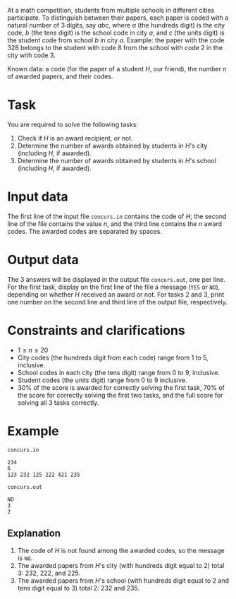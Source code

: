 
At a math competition, students from multiple schools in different cities participate. To distinguish between their papers, each paper is coded with a natural number of 3 digits, say $abc$, where $a$ (the hundreds digit) is the city code, $b$ (the tens digit) is the school code in city $a$, and $c$ (the units digit) is the student code from school $b$ in city $a$. Example: the paper with the code $328$ belongs to the student with code $8$ from the school with code $2$ in the city with code $3$.

Known data: a code (for the paper of a student $H$, our friend), the number $n$ of awarded papers, and their codes.

# Task

You are required to solve the following tasks:

1. Check if $H$ is an award recipient, or not.
2. Determine the number of awards obtained by students in $H$'s city (including $H$, if awarded).
3. Determine the number of awards obtained by students in $H$'s school (including $H$, if awarded).

# Input data

The first line of the input file `concurs.in` contains the code of $H$; the second line of the file contains the value $n$, and the third line contains the $n$ award codes. The awarded codes are separated by spaces.

# Output data

The 3 answers will be displayed in the output file `concurs.out`, one per line. For the first task, display on the first line of the file a message (`YES` or `NO`), depending on whether $H$ received an award or not. For tasks 2 and 3, print one number on the second line and third line of the output file, respectively.

# Constraints and clarifications

* $1 \leq n \leq 20$
* City codes (the hundreds digit from each code) range from $1$ to $5$, inclusive.
* School codes in each city (the tens digit) range from $0$ to $9$, inclusive.
* Student codes (the units digit) range from $0$ to $9$ inclusive.
* $30\%$ of the score is awarded for correctly solving the first task, $70\%$ of the score for correctly solving the first two tasks, and the full score for solving all 3 tasks correctly.

# Example

`concurs.in`
```
234
6
123 232 125 222 421 235
```

`concurs.out`
```
NO
3
2
```

## Explanation

1. The code of $H$ is not found among the awarded codes, so the message is `NO`.
2. The awarded papers from $H$'s city (with hundreds digit equal to $2$) total $3$: $232$, $222$, and $225$.
3. The awarded papers from $H$'s school (with hundreds digit equal to $2$ and tens digit equal to $3$) total $2$: $232$ and $235$.
